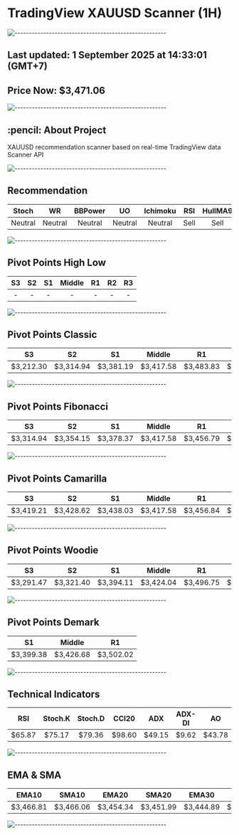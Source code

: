 # TradingView XAUUSD Scanner (1H)
![-----------------------------------------------------](https://raw.githubusercontent.com/andreasbm/readme/master/assets/lines/rainbow.png)
## Last updated: 1 September 2025 at 14:33:01 (GMT+7)
## Price Now: $3,471.06
![-----------------------------------------------------](https://raw.githubusercontent.com/andreasbm/readme/master/assets/lines/rainbow.png)
<h2 id="about-the-project"> :pencil: About Project</h2>
XAUUSD recommendation scanner based on real-time TradingView data Scanner API


![-----------------------------------------------------](https://raw.githubusercontent.com/andreasbm/readme/master/assets/lines/rainbow.png)

## Recommendation
| Stoch | WR | BBPower | UO | Ichimoku | RSI | HullMA9 |
| :---: | :---: | :---: | :---: | :---: | :---: | :---: |
| Neutral | Neutral | Neutral | Neutral | Neutral | Sell | Sell |


![-----------------------------------------------------](https://raw.githubusercontent.com/andreasbm/readme/master/assets/lines/rainbow.png)

## Pivot Points High Low
| S3 | S2 | S1 | Middle | R1 | R2 | R3 |
| :---: | :---: | :---: | :---: | :---: | :---: | :---: |
| - | - | - | - | - | - | - |


![-----------------------------------------------------](https://raw.githubusercontent.com/andreasbm/readme/master/assets/lines/rainbow.png)

## Pivot Points Classic
| S3 | S2 | S1 | Middle | R1 | R2 | R3 |
| :---: | :---: | :---: | :---: | :---: | :---: | :---: |
| $3,212.30 | $3,314.94 | $3,381.19 | $3,417.58 | $3,483.83 | $3,520.22 | $3,622.86 |


![-----------------------------------------------------](https://raw.githubusercontent.com/andreasbm/readme/master/assets/lines/rainbow.png)

## Pivot Points Fibonacci
| S3 | S2 | S1 | Middle | R1 | R2 | R3 |
| :---: | :---: | :---: | :---: | :---: | :---: | :---: |
| $3,314.94 | $3,354.15 | $3,378.37 | $3,417.58 | $3,456.79 | $3,481.01 | $3,520.22 |


![-----------------------------------------------------](https://raw.githubusercontent.com/andreasbm/readme/master/assets/lines/rainbow.png)

## Pivot Points Camarilla
| S3 | S2 | S1 | Middle | R1 | R2 | R3 |
| :---: | :---: | :---: | :---: | :---: | :---: | :---: |
| $3,419.21 | $3,428.62 | $3,438.03 | $3,417.58 | $3,456.84 | $3,466.25 | $3,475.66 |


![-----------------------------------------------------](https://raw.githubusercontent.com/andreasbm/readme/master/assets/lines/rainbow.png)

## Pivot Points Woodie
| S3 | S2 | S1 | Middle | R1 | R2 | R3 |
| :---: | :---: | :---: | :---: | :---: | :---: | :---: |
| $3,291.47 | $3,321.40 | $3,394.11 | $3,424.04 | $3,496.75 | $3,526.68 | $3,599.39 |


![-----------------------------------------------------](https://raw.githubusercontent.com/andreasbm/readme/master/assets/lines/rainbow.png)

## Pivot Points Demark
| S1 | Middle | R1 |
| :---: | :---: | :---: |
| $3,399.38 | $3,426.68 | $3,502.02 |


![-----------------------------------------------------](https://raw.githubusercontent.com/andreasbm/readme/master/assets/lines/rainbow.png)

## Technical Indicators
| RSI | Stoch.K | Stoch.D | CCI20 | ADX | ADX-DI | AO | Mom | MACD | MACD | W.R | HullMA9 |
| :---: | :---: | :---: | :---: | :---: | :---: | :---: | :---: | :---: | :---: | :---: | :---: |
| $65.87 | $75.17 | $79.36 | $98.60 | $49.15 | $9.62 | $43.78 | $23.63 | $15.72 | $14.14 | -$35.56 | $3,480.47 |


![-----------------------------------------------------](https://raw.githubusercontent.com/andreasbm/readme/master/assets/lines/rainbow.png)

## EMA & SMA
| EMA10 | SMA10 | EMA20 | SMA20 | EMA30 | SMA30 | EMA50 | SMA50 | EMA100 | SMA100 | EMA200 | SMA200 |
| :---: | :---: | :---: | :---: | :---: | :---: | :---: | :---: | :---: | :---: | :---: | :---: |
| $3,466.81 | $3,466.06 | $3,454.34 | $3,451.99 | $3,444.89 | $3,437.92 | $3,431.41 | $3,425.52 | $3,410.38 | $3,404.52 | $3,388.94 | $3,374.44 |


![-----------------------------------------------------](https://raw.githubusercontent.com/andreasbm/readme/master/assets/lines/rainbow.png)